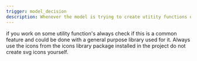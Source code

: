 ```yaml
---
trigger: model_decision
description: Whenever the model is trying to create utitity functions or working with icons.
---
```


if you work on some utility function's always check if this is a common feature and could be done with a general purpose library used for it.
Always use the icons from the icons library package installed in the project do not create svg icons yourself.
